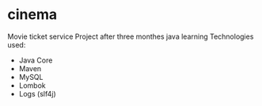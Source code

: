 # cinema
Movie ticket service
Project after three monthes java learning
Technologies used:
- Java Core
- Maven
- MySQL
- Lombok
- Logs (slf4j)
